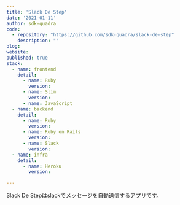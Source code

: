 ```yaml
---
title: 'Slack De Step'
date: '2021-01-11'
author: sdk-quadra
code: 
  - repository: "https://github.com/sdk-quadra/slack-de-step"
    description: ""
blog:
website:
published: true
stack:
  - name: frontend
    detail:
      - name: Ruby
        version: 
      - name: Slim
        version: 
      - name: JavaScript
  - name: backend
    detail:
      - name: Ruby
        version: 
      - name: Ruby on Rails
        version: 
      - name: Slack
        version:
  - name: infra
    detail:
      - name: Heroku
        version: 

---
```


Slack De Stepはslackでメッセージを自動送信するアプリです。
